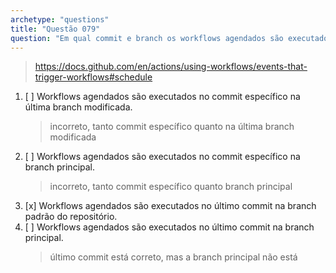 ```yaml
---
archetype: "questions"
title: "Questão 079"
question: "Em qual commit e branch os workflows agendados são executados no GitHub Actions?"
---
```


> https://docs.github.com/en/actions/using-workflows/events-that-trigger-workflows#schedule

1. [ ] Workflows agendados são executados no commit específico na última branch modificada.
   > incorreto, tanto commit específico quanto na última branch modificada
1. [ ] Workflows agendados são executados no commit específico na branch principal.
   > incorreto, tanto commit específico quanto branch principal
1. [x] Workflows agendados são executados no último commit na branch padrão do repositório.
1. [ ] Workflows agendados são executados no último commit na branch principal.
   > último commit está correto, mas a branch principal não está
